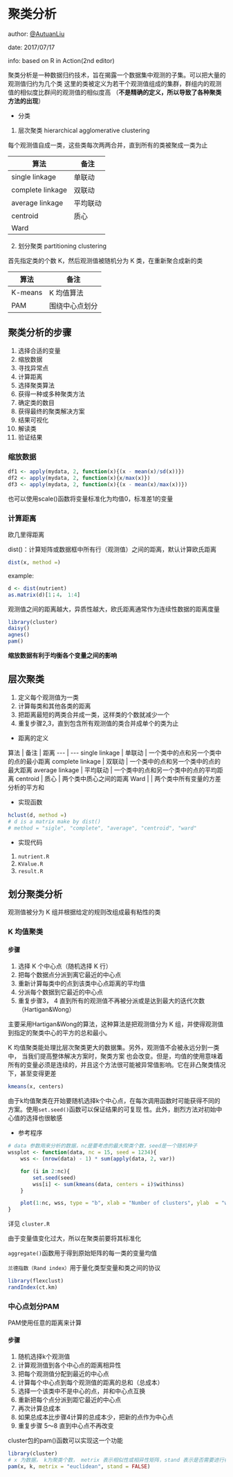 # 聚类分析
author: [@AutuanLiu](https://github.com/AutuanLiu)

date: 2017/07/17

info: based on R in Action(2nd editor)


聚类分析是一种数据归约技术，旨在揭露一个数据集中观测的子集。可以把大量的观测值归约为几个类
这里的类被定义为若干个观测值组成的集群，群组内的观测值的相似度比群间的观测值的相似度高
（**不是精确的定义，所以导致了各种聚类方法的出现**）

* 分类
1. 层次聚类 hierarchical agglomerative clustering

每个观测值自成一类，这些类每次两两合并，直到所有的类被聚成一类为止

算法 | 备注
--- | ---
single linkage | 单联动
complete linkage | 双联动
average linkage | 平均联动
centroid | 质心
Ward | 

2. 划分聚类 partitioning clustering

首先指定类的个数 K，然后观测值被随机分为 K 类，在重新聚合成新的类

算法 | 备注
--- | ---
K-means | K 均值算法
PAM | 围绕中心点划分

## 聚类分析的步骤

1. 选择合适的变量
2. 缩放数据
3. 寻找异常点
4. 计算距离
5. 选择聚类算法
6. 获得一种或多种聚类方法
7. 确定类的数目
8. 获得最终的聚类解决方案
9. 结果可视化
10. 解读类
11. 验证结果

### 缩放数据
```r
df1 <- apply(mydata, 2, function(x){(x - mean(x)/sd(x))})
df2 <- apply(mydata, 2, function(x){x/max(x)})
df3 <- apply(mydata, 2, function(x){(x - mean(x)/max(x))})
```
也可以使用scale()函数将变量标准化为均值0，标准差1的变量
### 计算距离
欧几里得距离

dist()：计算矩阵或数据框中所有行（观测值）之间的距离，默认计算欧氏距离
```r
dist(x, method =)
```
example:
```r
d <- dist(nutrient)
as.matrix(d)[1；4， 1:4]
```
观测值之间的距离越大，异质性越大，欧氏距离通常作为连续性数据的距离度量
```r
library(cluster)
daisy()
agnes()
pam()
```
**缩放数据有利于均衡各个变量之间的影响**

## 层次聚类
1. 定义每个观测值为一类
2. 计算每类和其他各类的距离
3. 把距离最短的两类合并成一类，这样类的个数就减少一个
4. 重复步骤2,3，直到包含所有观测值的类合并成单个的类为止

* 距离的定义

算法 | 备注 | 距离
--- | ---
single linkage | 单联动 | 一个类中的点和另一个类中的点的最小距离
complete linkage | 双联动 | 一个类中的点和另一个类中的点的最大距离
average linkage | 平均联动 | 一个类中的点和另一个类中的点的平均距离
centroid | 质心 | 两个类中质心之间的距离
Ward |  | 两个类中所有变量的方差分析的平方和

* 实现函数
```r
hclust(d, method =)
# d is a matrix make by dist()
# method = "sigle", "complete", "average", "centroid", "ward"
```
* 实现代码

1. `nutrient.R`
2. `KValue.R`
3. `result.R`

## 划分聚类分析
观测值被分为 K 组并根据给定的规则改组成最有粘性的类

### K 均值聚类

#### 步骤
1. 选择 K 个中心点（随机选择 K 行）
2. 把每个数据点分派到离它最近的中心点
3. 重新计算每类中的点到该类中心点距离的平均值
4. 分派每个数据到它最近的中心点
5. 重复步骤3， 4 直到所有的观测值不再被分派或是达到最大的迭代次数（Hartigan&Wong）

主要采用Hartigan&Wong的算法，这种算法是把观测值分为 K 组，并使得观测值到指定的聚类中心的平方的总和最小。

K 均值聚类能处理比层次聚类更大的数据集。另外，观测值不会被永远分到一类中， 当我们提高整体解决方案时，聚类方案
也会改变。但是，均值的使用意味着所有的变量必须是连续的，并且这个方法很可能被异常值影响。它在非凸聚类情况下，甚至变得更差
```r
kmeans(x, centers)
```
由于k均值聚类在开始要随机选择k个中心点，在每次调用函数时可能获得不同的方案。使用`set.seed()`函数可以保证结果的可复现
性。此外，剧烈方法对初始中心值的选择也很敏感

* 参考程序
```r
# data 参数用来分析的数据，nc是要考虑的最大聚类个数，seed是一个随机种子
wssplot <- function(data, nc = 15, seed = 1234){
    wss <- (nrow(data) - 1) * sum(apply(data, 2, var))

    for (i in 2:nc){
        set.seed(seed)
        wss[i] <- sum(kmeans(data, centers = i)$withinss)
    }

    plot(1:nc, wss, type = "b", xlab = "Number of clusters", ylab  = "within groups sum of squares")
}
```
详见 `cluster.R`

由于变量值变化过大，所以在聚类前要将其标准化

`aggregate()`函数用于得到原始矩阵的每一类的变量均值

`兰德指数（Rand index）`用于量化类型变量和类之间的协议

```r
library(flexclust)
randIndex(ct.km)
```

### 中心点划分PAM
PAM使用任意的距离来计算

#### 步骤
1. 随机选择k个观测值
2. 计算观测值到各个中心点的距离相异性
3. 把每个观测值分配到最近的中心点
4. 计算每个中心点到每个观测值的距离的总和（总成本）
5. 选择一个该类中不是中心的点，并和中心点互换
6. 重新把每个点分派到距它最近的中心点
7. 再次计算总成本
8. 如果总成本比步骤4计算的总成本少，把新的点作为中心点
9. 重复步骤 5～8 直到中心点不再改变

cluster包的pam()函数可以实现这一个功能
```r
library(cluster)
# x 为数据， k为聚类个数， metrix 表示相似性或相异性矩阵，stand 表示是否需要进行标准化
pam(x, k, metrix = "euclidean", stand = FALSE)
``` 

